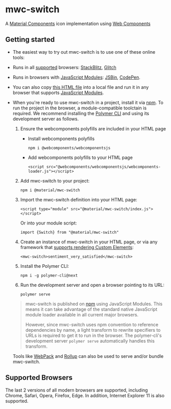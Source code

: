 # mwc-switch
A [Material Components](https://material.io/components/) icon implementation using [Web Components](https://www.webcomponents.org/introduction)

## Getting started

 * The easiest way to try out mwc-switch is to use one of these online tools:

* Runs in all [supported](#supported-browsers) browsers: [StackBlitz](https://stackblitz.com/edit/mwc-icon-example?file=index.js), [Glitch](https://glitch.com/edit/#!/mwc-icon-example?path=index.html)

* Runs in browsers with [JavaScript Modules](https://caniuse.com/#search=modules): [JSBin](http://jsbin.com/qibisux/edit?html,output),
[CodePen](https://codepen.io/azakus/pen/deZLja).

* You can also copy [this HTML file](https://gist.githubusercontent.com/azakus/f01e9fc2ed04e781ad5a52ded7b296e7/raw/266f2f4f91cbfe89b2acc6ec63957b1a3cfe9b39/index.html) into a local file and run it in any browser that supports [JavaScript Modules]((https://caniuse.com/#search=modules)).

* When you're ready to use mwc-switch in a project, install it via [npm](https://www.npmjs.com/). To run the project in the browser, a module-compatible toolctain is required. We recommend installing the [Polymer CLI](https://github.com/Polymer/polymer-cli) and using its development server as follows.

  1. Ensure the webcomponents polyfills are included in your HTML page

      - Install webcomponents polyfills

          ```npm i @webcomponents/webcomponentsjs```

      - Add webcomponents polyfills to your HTML page

          ```<script src="@webcomponents/webcomponentsjs/webcomponents-loader.js"></script>```

  1. Add mwc-switch to your project:

      ```npm i @material/mwc-switch```

  1. Import the mwc-switch definition into your HTML page:

      ```<script type="module" src="@material/mwc-switch/index.js"></script>```

      Or into your module script:

      ```import {Switch} from "@material/mwc-switch"```

  1. Create an instance of mwc-switch in your HTML page, or via any framework that [supports rendering Custom Elements](https://custom-elements-everywhere.com/):

      ```<mwc-switch>sentiment_very_satisfied</mwc-switch>```

  1. Install the Polymer CLI:

      ```npm i -g polymer-cli@next```

  1. Run the development server and open a browser pointing to its URL:

      ```polymer serve```

  > mwc-switch is published on [npm](https://www.npmjs.com/package/@material/mwc-switch) using JavaScript Modules.
  This means it can take advantage of the standard native JavaScript module loader available in all current major browsers.
  >
  > However, since mwc-switch uses npm convention to reference dependencies by name, a light transform to rewrite specifiers to URLs is required to get it to run in the browser. The polymer-cli's development server `polymer serve` automatically handles this transform.

  Tools like [WebPack](https://webpack.js.org/) and [Rollup](https://rollupjs.org/) can also be used to serve and/or bundle mwc-switch.

## Supported Browsers

The last 2 versions of all modern browsers are supported, including
Chrome, Safari, Opera, Firefox, Edge. In addition, Internet Explorer 11 is also supported.